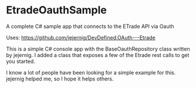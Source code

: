 EtradeOauthSample
=================

A complete C# sample app that connects to the ETrade API via Oauth

Uses: https://github.com/jejernig/DevDefined.OAuth---Etrade

This is a simple C# console app with the BaseOauthRepository class written by jejernig.  I added a class that exposes a few of the Etrade rest calls to get you started.  

I know a lot of people have been looking for a simple example for this.  jejernig helped me, so I hope it helps others.